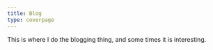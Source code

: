 ```yaml
---
title: Blog
type: coverpage
---
```


This is where I do the blogging thing, and some times it is interesting.
